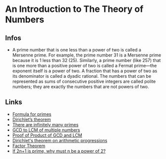 
# An Introduction to The Theory of Numbers

## Infos
- A prime number that is one less than a power of two is called a Mersenne prime. 
  For example, the prime number 31 is a Mersenne prime because it is 1 less than 32 (25).
  Similarly, a prime number (like 257) that is one more than a positive power of two is called 
  a Fermat prime—the exponent itself is a power of two. A fraction that has a power of two as its 
  denominator is called a dyadic rational. The numbers that can be represented as sums of consecutive 
  positive integers are called polite numbers; they are exactly the numbers that are not powers of two. 


## Links
* [Formula for primes](https://en.wikipedia.org/wiki/Formula_for_primes)
* [Dirichlet’s theorem](https://theoremoftheweek.wordpress.com/2010/02/16/theorem-17-dirichlets-theorem/)
* [There are infinitely many primes](https://theoremoftheweek.wordpress.com/2009/11/01/theorem-12-there-are-infinitely-many-primes/)
* [GCD to LCM of multiple numbers](https://math.stackexchange.com/questions/319297/gcd-to-lcm-of-multiple-numbers)
* [Proof of Product of GCD and LCM](https://proofwiki.org/wiki/Product_of_GCD_and_LCM)
* [Dirichlet's theorem on arithmetic progressions](https://en.wikipedia.org/wiki/Dirichlet%27s_theorem_on_arithmetic_progressions)
* [Factor Theorem](https://artofproblemsolving.com/wiki/index.php?title=Factor_Theorem)
* [If 2n+1 is prime, why must n be a power of 2?](https://math.stackexchange.com/questions/140804/if-2n1-is-prime-why-must-n-be-a-power-of-2)
